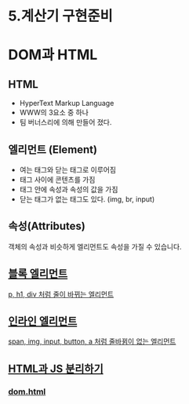 # 5.계산기 구현준비

# DOM과 HTML

## HTML
- HyperText Markup Language
- WWW의 3요소 중 하나
- 팀 버너스리에 의해 만들어 졌다.

## 엘리먼트 (Element)
- 여는 태그와 닫는 태그로 이루어짐
- 태그 사이에 콘텐츠를 가짐
- 태그 안에 속성과 속성의 값을 가짐
- 닫는 태그가 없는 태그도 있다. (img, br, input)

## 속성(Attributes)

객체의 속성과 비슷하게 엘리먼트도 속성을 가질 수 있습니다.
<a href="http://codesquad.kr" title="코드스쿼드">

## 블록 엘리먼트

p, h1, div 처럼 줄이 바뀌는 엘리먼트

## 인라인 엘리먼트

span, img, input, button, a 처럼 줄바뀜이 없는 엘리먼트

## HTML과 JS 분리하기

### dom.html
<!DOCTYPE html></br>
<meta charset="UTF-8"></br>
<html></br>
<title>HTML Tutorial</ttle></br>
<head></br>
</head></br>
<body></br>
</br>
<h1>This is a heading</h1></br>
<h1>Another h1 heading</h1></br>
<p id='main'>This is a paragraph.</p></br>
</br>
<script src="./dom_test.js"></script></br>
</body></br>
</html></br>

### dom_test.js

var msg = "Hello";</br>
alert(msg);</br>

## DOM (Document Object Model)
- 문서를 객체를 이용해서 계층 구조로 표현함
- 표준: W3CDOM
- 구현체: Gecko, Webkit 등

## html 객체

HTML 문서도 객체로 간주된다.
- window: 최상위 객체
- document: dom의 최상위 객체이면서 window의 하위 객체

var list = document.getElementsByTagName('h1');</br>
list[0].innerHTML;</br>
list[0].innerHTML = "Hello";</br>
</br>
var list = document.getElementById('main');</br>
main.innerHTML = "Hello";</br>

## JS로 DOM 제어하기

모든 HTML 엘리먼트는 객체이므로 다른 객체와 마찬가지로 JS로 제어가 가능합니다.

## DOM 객체의 값 바꾸기

var element = document.getElementById('id')</br>
element.innerHTML = '값'</br>
</br>
<h2>My First Page</h2></br>
<p id="test"></p></br>
</br>
<script></br>
var p = document.getElementById("test");</br>
p.innerHTML = "Hello World!";</br>
</script></br>

